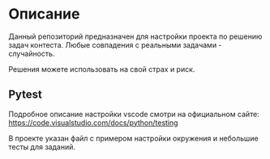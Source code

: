 # Описание

Данный репозиторий предназначен для настройки проекта по решению задач контеста.
Любые совпадения с реальными задачами - случайность.

Решения можете использовать на свой страх и риск.

## Pytest

Подробное описание настройки vscode смотри на официальном сайте: <https://code.visualstudio.com/docs/python/testing>

В проекте указан файл с примером настройки окружения и небольшие тесты для заданий.
